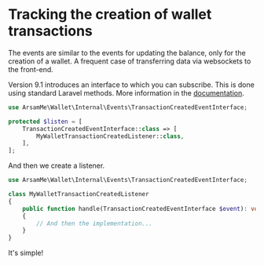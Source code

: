 # Tracking the creation of wallet transactions

The events are similar to the events for updating the balance, only for the creation of a wallet. A frequent case of transferring data via websockets to the front-end.

Version 9.1 introduces an interface to which you can subscribe.
This is done using standard Laravel methods.
More information in the [documentation](https://laravel.com/docs/8.x/events).

```php
use ArsamMe\Wallet\Internal\Events\TransactionCreatedEventInterface;

protected $listen = [
    TransactionCreatedEventInterface::class => [
        MyWalletTransactionCreatedListener::class,
    ],
];
```

And then we create a listener.

```php
use ArsamMe\Wallet\Internal\Events\TransactionCreatedEventInterface;

class MyWalletTransactionCreatedListener
{
    public function handle(TransactionCreatedEventInterface $event): void
    {
        // And then the implementation...
    }
}
```

It's simple!

